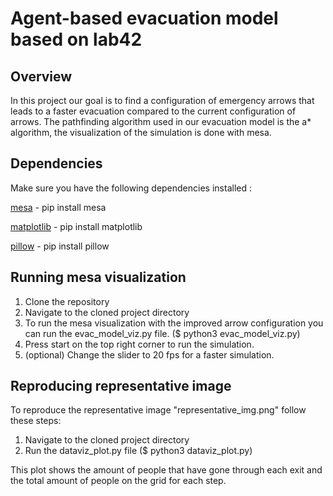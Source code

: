 # Agent-based evacuation model based on lab42
## Overview
In this project our goal is to find a configuration of emergency arrows that leads to a faster evacuation compared to the current configuration of arrows. The pathfinding algorithm used in our evacuation model is the a* algorithm, the visualization of the simulation is done with mesa.
## Dependencies 
Make sure you have the following dependencies installed :

[mesa](https://pypi.org/project/Mesa/) - pip install mesa

[matplotlib](https://matplotlib.org/stable/users/installing/index.html) - pip install matplotlib

[pillow](https://pillow.readthedocs.io/en/latest/installation.html) - pip install pillow

## Running mesa visualization 
1. Clone the repository 
2. Navigate to the cloned project directory
3. To run the mesa visualization with the improved arrow configuration you can run the evac_model_viz.py file. ($ python3 evac_model_viz.py)
4. Press start on the top right corner to run the simulation.
5. (optional) Change the slider to 20 fps for a faster simulation.

## Reproducing representative image
To reproduce the representative image "representative_img.png" follow these steps:
1. Navigate to the cloned project directory
2. Run the dataviz_plot.py file ($ python3 dataviz_plot.py)

This plot shows the amount of people that have gone through each exit and the total amount of people on the grid for each step.
